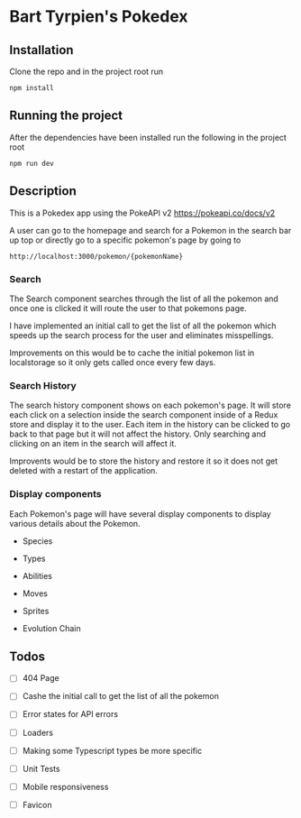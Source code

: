 # Bart Tyrpien's Pokedex

## Installation

Clone the repo and in the project root run

```
npm install
```

## Running the project

After the dependencies have been installed run the following in the project root

```
npm run dev
```

## Description

This is a Pokedex app using the PokeAPI v2 https://pokeapi.co/docs/v2

A user can go to the homepage and search for a Pokemon in the search bar up top or directly go to a specific pokemon's page by going to

```
http://localhost:3000/pokemon/{pokemonName}
```

### Search

The Search component searches through the list of all the pokemon and once one is clicked it will route the user to that pokemons page.

I have implemented an initial call to get the list of all the pokemon which speeds up the search process for the user and eliminates misspellings.

Improvements on this would be to cache the initial pokemon list in localstorage so it only gets called once every few days.

### Search History

The search history component shows on each pokemon's page. It will store each click on a selection inside the search component inside of a Redux store and display it to the user. Each item in the history can be clicked to go back to that page but it will not affect the history. Only searching and clicking on an item in the search will affect it.

Improvents would be to store the history and restore it so it does not get deleted with a restart of the application.

### Display components

Each Pokemon's page will have several display components to display various details about the Pokemon.

- Species

- Types

- Abilities

- Moves

- Sprites

- Evolution Chain

## Todos

- [ ] 404 Page

- [ ] Cashe the initial call to get the list of all the pokemon

- [ ] Error states for API errors

- [ ] Loaders

- [ ] Making some Typescript types be more specific

- [ ] Unit Tests

- [ ] Mobile responsiveness

- [ ] Favicon
